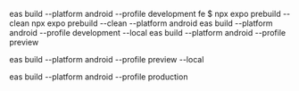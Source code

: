 eas build --platform android --profile development
fe $ npx expo prebuild --clean
npx expo prebuild --clean --platform android
eas build --platform android --profile development --local
eas build --platform android --profile preview

eas build --platform android --profile preview --local

eas build --platform android --profile production
